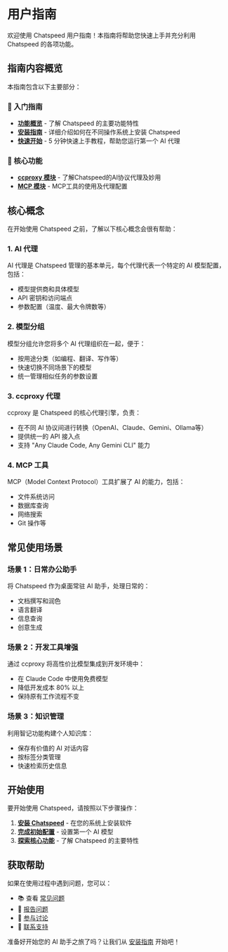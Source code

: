 # 用户指南

欢迎使用 Chatspeed 用户指南！本指南将帮助您快速上手并充分利用 Chatspeed 的各项功能。

## 指南内容概览

本指南包含以下主要部分：

### 🚀 入门指南

- **[功能概览](./features/overview.md)** - 了解 Chatspeed 的主要功能特性
- **[安装指南](./installation.md)** - 详细介绍如何在不同操作系统上安装 Chatspeed
- **[快速开始](./quickStart.md)** - 5 分钟快速上手教程，帮助您运行第一个 AI 代理

### 🔄 核心功能

- **[ccproxy 模块](../ccproxy/)** - 了解Chatspeed的AI协议代理及妙用
- **[MCP 模块](../mcp/)** - MCP工具的使用及代理配置

## 核心概念

在开始使用 Chatspeed 之前，了解以下核心概念会很有帮助：

### 1. AI 代理

AI 代理是 Chatspeed 管理的基本单元，每个代理代表一个特定的 AI 模型配置，包括：

- 模型提供商和具体模型
- API 密钥和访问端点
- 参数配置（温度、最大令牌数等）

### 2. 模型分组

模型分组允许您将多个 AI 代理组织在一起，便于：

- 按用途分类（如编程、翻译、写作等）
- 快速切换不同场景下的模型
- 统一管理相似任务的参数设置

### 3. ccproxy 代理

ccproxy 是 Chatspeed 的核心代理引擎，负责：

- 在不同 AI 协议间进行转换（OpenAI、Claude、Gemini、Ollama等）
- 提供统一的 API 接入点
- 支持 "Any Claude Code, Any Gemini CLI" 能力

### 4. MCP 工具

MCP（Model Context Protocol）工具扩展了 AI 的能力，包括：

- 文件系统访问
- 数据库查询
- 网络搜索
- Git 操作等

## 常见使用场景

### 场景 1：日常办公助手

将 Chatspeed 作为桌面常驻 AI 助手，处理日常的：

- 文档撰写和润色
- 语言翻译
- 信息查询
- 创意生成

### 场景 2：开发工具增强

通过 ccproxy 将高性价比模型集成到开发环境中：

- 在 Claude Code 中使用免费模型
- 降低开发成本 80% 以上
- 保持原有工作流程不变

### 场景 3：知识管理

利用智记功能构建个人知识库：

- 保存有价值的 AI 对话内容
- 按标签分类管理
- 快速检索历史信息

## 开始使用

要开始使用 Chatspeed，请按照以下步骤操作：

1. **[安装 Chatspeed](./installation.md)** - 在您的系统上安装软件
2. **[完成初始配置](./quickStart.md)** - 设置第一个 AI 模型
3. **[探索核心功能](./features/overview.md)** - 了解 Chatspeed 的主要特性

## 获取帮助

如果在使用过程中遇到问题，您可以：

- 📚 查看 [常见问题](./faq.md)
- 🐛 [报告问题](https://github.com/aidyou/chatspeed/issues)
- 💬 [参与讨论](https://github.com/aidyou/chatspeed/discussions)
- 📧 [联系支持](mailto:chatspeed@aidyou.ai)

准备好开始您的 AI 助手之旅了吗？让我们从 [安装指南](./installation.md) 开始吧！
